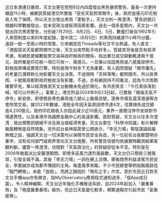 近日本港連日暴雨，天文台更在短短8日內四度發出黑色暴雨警告，最長一次更持續逾11小時，被網民質疑港交所實施「惡劣天氣照常開市」後，政府逾億元印花稅收入有了保障，所以天文台發出黑雨「更鬆手」，天文台則一再澄清，警告訊號只根據科學數據發出，從未受政治或經濟因素影響。過去一個多星期內，天文台一共發出四次黑雨警告，分別是7月29日、8月2日、4日、5日，數量打破自1992年引入黑雨制度以來的年度紀錄，當中周二（8月5日）的黑雨持續達11小時15分鐘，遠超一般一至兩小時的常態，引來網民在Threads等社交平台熱議，有人直言：「港股惡劣天氣都照開市之後，天文台突然鬆手咗好多」，質疑其背後是否有經濟考慮。有網民更細數股票交易與政府稅收的關係，指出單日成交額動輒達兩千億元，政府單是印花稅一項已可收一、兩億元，一旦像以往因黑雨或八號風球停市，對稅收將構成實質打擊，特別是現今財赤下尤為重要，有人因而懷疑「開市優先」的考量已潛移默化地影響天文台決策。不過現時「天冧落嚟」都照開市，所以掛黑雨、十號風球都對政府稅收沒有影響。不過，亦有網民持不同看法，認為今次雨勢確實罕見，單以經濟推測天文台動機未免過於簡化。有市民笑言：「今日真係落到喊，唔可以作例子。」事實上，港交所自2024年9月23日起，已實施「極端天氣不停市」新安排，即使懸掛黑色暴雨或八號以上颱風信號，證券市場及滬深港通等亦會照常交易。據2023年數據，港股全年因天氣原因停市達4次，估算損失成交額逾4,200億元，政府印花稅收入亦因此減少近10億元，業界一直關注停市安排對市場連貫性，以及香港作為國際金融中心的長遠影響。面對質疑，天文台以往多次澄清﹐發出預警訊號絕不涉及政治或經濟考量，天文台更在「科學冷知識」影片解釋颱風轉彎是自然現象。另外前台長林超英曾公開表示，「李氏力場」等陰謀論純屬無稽之談，強調天文台一切決策均以保障市民安全為首，另一位前任台長鄭楚明亦重申，沒有任何部門或商界曾向天文台施壓，所有警告信號均依據實時觀測結果客觀判斷。儘管一再澄清，坊間對「天氣政治化」的質疑卻從未平息。特別是在2006年颱風派比安襲港期間，即使多區風力達烈風級數，天文台仍只懸掛三號風球，引發全城不滿。其後「李氏力場」一詞在網上流傳，揶揄商界利益凌駕市民安全，李嘉誠亦成為都市傳說的主角。每逢風季來臨，不少市民總會舉例指颱風路徑「臨門轉彎」，未能「放假」，而將之歸因於「無形之手」作祟。至於市民近日對天文台手機app亦有微言，指MyObservatory應用程式通知過多，「個App成日震」，令人精神繃緊。天文台近年強化手機推送系統，自2024年起加入「嚴重暴雨」及「極度嚴重暴雨」級別，但近日天氣變化較多，頻繁通報亦引起市民「氣象疲勞」。
